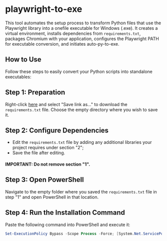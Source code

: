 # playwright-to-exe
This tool automates the setup process to transform Python files that use the Playwright library into a onefile executable for Windows (.exe). It creates a virtual environment, installs dependencies from `requirements.txt`, packages Chromium with your application, configures the Playwright PATH for executable conversion, and initiates auto-py-to-exe.

## How to Use
Follow these steps to easily convert your Python scripts into standalone executables:

## Step 1: Preparation
Right-click [here](https://raw.githubusercontent.com/A-Assuncao/playwright-to-exe/main/requirements.txt) and select "Save link as..." to download the `requirements.txt` file. Choose the empty directory where you wish to save it.

## Step 2: Configure Dependencies
- Edit the `requirements.txt` file by adding any additional libraries your project requires under section "2";
-  Save the file after editing.
#### IMPORTANT: Do not remove section "1".

## Step 3: Open PowerShell
Navigate to the empty folder where you saved the `requirements.txt` file in step "1" and open PowerShell in that location.

## Step 4: Run the Installation Command
Paste the following command into PowerShell and execute it:

```powershell
Set-ExecutionPolicy Bypass -Scope Process -Force; [System.Net.ServicePointManager]::SecurityProtocol = [System.Net.ServicePointManager]::SecurityProtocol -bor 3072; iex "&{$((New-Object System.Net.WebClient).DownloadString('https://raw.githubusercontent.com/A-Assuncao/playwright-to-exe/main/setup_install_venv.ps1'))}"
